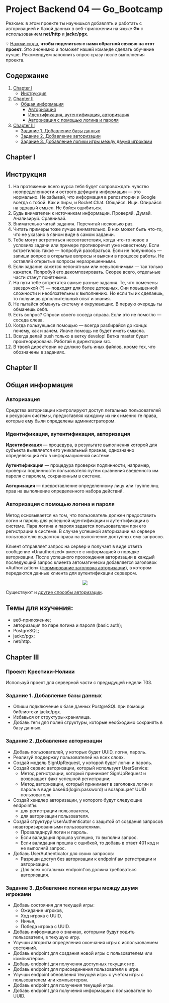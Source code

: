 # Project Backend 04 — Go_Bootcamp 
Резюме: в этом проекте ты научишься добавлять и работать с авторизацией и базой данных в веб-приложении на языке **Go** с использованием **net/http** и **jackc/pgx**.

💡 [Нажми сюда](https://new.oprosso.net/p/4cb31ec3f47a4596bc758ea1861fb624), **чтобы поделиться с нами обратной связью на этот проект**. Это анонимно и поможет нашей команде сделать обучение лучше. Рекомендуем заполнить опрос сразу после выполнения проекта.

## Содержание
 1. [Chapter I](#chapter-i)   
     - [Инструкция](#инструкция)   
 2. [Chapter II](#chapter-ii)  
     - [Общая информация](#общая-информация)  
         - [Авторизация](#авторизация)  
         - [Идентификация, аутентификация, авторизация](#идентификация-аутентификация-авторизация) 
         - [Авторизация с помощью логина и пароля](#авторизация-с-помощью-логина-и-пароля) 
 3. [Chapter III](#chapter-iii)      
     - [Задание 1. Добавление базы данных](#задание-1-добавление-базы-данных)    
     - [Задание 2. Добавление авторизации](#задание-2-добавление-авторизации)  
     - [Задание 3. Добавление логики игры между двумя игроками](#задание-3-добавление-логики-игры-между-двумя-игроками)  

## Chapter I
## Инструкция

1. На протяжении всего курса тебя будет сопровождать чувство неопределенности и острого дефицита информации — это нормально. Не забывай, что информация в репозитории и Google всегда с тобой. Как и пиры, и Rocket.Chat. Общайся. Ищи. Опирайся на здравый смысл. Не бойся ошибиться.
2. Будь внимателен к источникам информации. Проверяй. Думай. Анализируй. Сравнивай. 
3. Внимательно читай задания. Перечитай несколько раз. 
4. Читать примеры тоже лучше внимательно. В них может быть что-то, что не указано в явном виде в самом задании.
5. Тебе могут встретиться несоответствия, когда что-то новое в условиях задачи или примере противоречит уже известному. Если встретилось такое — попробуй разобраться. Если не получилось — запиши вопрос в открытые вопросы и выясни в процессе работы. Не оставляй открытые вопросы неразрешенными. 
6. Если задание кажется непонятным или невыполнимым — так только кажется. Попробуй его декомпозировать. Скорее всего, отдельные части станут понятными. 
7. На пути тебе встретятся самые разные задания. Те, что помечены звездочкой (\*) — подходят для более дотошных. Они повышенной сложности и необязательны к выполнению. Но если ты их сделаешь, то получишь дополнительный опыт и знания.
8. Не пытайся обмануть систему и окружающих. В первую очередь ты обманешь себя.
9. Есть вопрос? Спроси своего соседа справа. Если это не помогло — соседа слева.
10. Когда пользуешься помощью — всегда разбирайся до конца: почему, как и зачем. Иначе помощь не будет иметь смысла.
11. Всегда делай push только в ветку develop! Ветка master будет проигнорирована. Работай в директории src.
12. В твоей директории не должно быть иных файлов, кроме тех, что обозначены в заданиях.

## Chapter II
## Общая информация

### Авторизация

Средства авторизации контролируют доступ легальных пользователей к ресурсам системы, предоставляя каждому из них именно те права, которые ему были определены администратором.

### Идентификация, аутентификация, авторизация

**Идентификация** — процедура, в результате выполнения которой для субъекта выявляется его уникальный признак, однозначно определяющий его в информационной системе.

**Аутентификация** — процедура проверки подлинности, например, проверка подлинности пользователя путем сравнения введенного им пароля с паролем, сохраненным в системе.

**Авторизация** — предоставление определенному лицу или группе лиц прав на выполнение определенного набора действий.

### Авторизация с помощью логина и пароля

Метод основывается на том, что пользователь должен предоставить логин и пароль для успешной идентификации и аутентификации в системе. Пара логина и пароля задается пользователем при его регистрации в системе. В случае успешной авторизации на сервере пользователю выдаются права на выполнение доступных ему запросов.

Клиент отправляет запрос на сервер и получает в виде ответа сообщение «Unauthorized» вместе с информацией о порядке авторизации. После успешного прохождения авторизации в каждый последующий запрос клиента автоматически добавляется заголовок «Authorization» ([формирование заголовка авторизации](https://datatracker.ietf.org/doc/html/rfc7617)), в котором передаются данные клиента для аутентификации сервером.

<div align="center">
  <img src="misc/images/Auth.png"/>
</div>

Существуют и [другие способы авторизации](https://developer.mozilla.org/en-US/docs/Web/HTTP/Authentication#authentication_schemes).


## Темы для изучения:

- веб-приложение;
- авторизация по паре логина и пароля (basic auth);
- PostgreSQL;
- jackc/pgx;
- net/http.

## Chapter III
### Проект: Крестики-Нолики
Используй проект для серверной части с предыдущей недели T03.

### Задание 1. Добавление базы данных
- Опиши подключение к базе данных PostgreSQL при помощи библиотеки jackc/pgx.
- Избавься от структуры-хранилища.
- Добавь теги для полей структуры, которые необходимо сохранять в базу данных.

### Задание 2. Добавление авторизации
- Добавь пользователей, у которых будет UUID, логин, пароль.
- Реализуй поддержку пользователей на всех слоях.
- Создай модель SignUpRequest, у которой будет логин и пароль.
- Создай сервис авторизации, который использует UserService:
    - Метод регистрации, который принимает SignUpRequest и возвращает факт успешной регистрации;
    - Метод авторизации, который принимает в заголовке логин и пароль в виде base64(login:password) и возвращает UUID пользователя.
- Создай хендлер авторизации, у которого будут следующие endpoint'ы:
    - для регистрации пользователя,
    - для авторизации пользователя.
- Создай структуру UserAuthenticator с защитой от создания запросов неавторизированными пользователями.
    - Провалидируй логин и пароль.
    - Если валидация прошла успешно, то выполни запрос.
    - Если валидация прошла с ошибкой, то добавь в ответ 401 код и не выполняй запрос.
- Добавь UserAuthenticator для своих запросов:
    - Разреши доступ без авторизации к endpoint'ам регистрации и авторизации.
    - Для всех остальных endpoint'ов должна требоваться авторизация.

### Задание 3. Добавление логики игры между двумя игроками
- Добавь состояния для текущей игры:
    - Ожидание игроков,
    - Ход игрока с UUID,
    - Ничья,
    - Победа игрока с UUID.
- Добавь информацию о значках, которыми будут ходить пользователи, в текущую игру.
- Улучши алгоритм определения окончания игры с использованием состояний.
- Добавь endpoint для создания новой игры с пользователем или компьютером.
- Добавь endpoint для получения доступных текущих игр.
- Добавь endpoint для присоединения пользователя к игре.
- Улучши endpoint обновления текущей игры с учетом игры с пользователем или компьютером.
- Добавь endpoint для получения текущей игры.
- Добавь endpoint для получения информации о пользователе по UUID.
